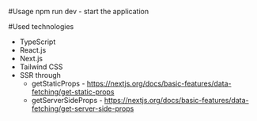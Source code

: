#Usage
npm run dev - start the application

#Used technologies
 - TypeScript
 - React.js
 - Next.js
 - Tailwind CSS
 - SSR through
    - getStaticProps - https://nextjs.org/docs/basic-features/data-fetching/get-static-props
    - getServerSideProps - https://nextjs.org/docs/basic-features/data-fetching/get-server-side-props